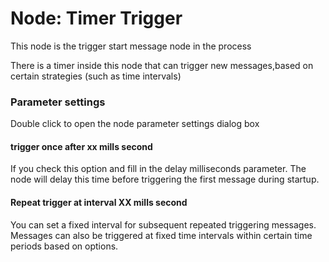 Node: Timer Trigger
==

This node is the trigger start message node in the process

There is a timer inside this node that can trigger new messages,based on certain strategies (such as time intervals)

### Parameter settings

Double click to open the node parameter settings dialog box

#### trigger once after xx mills second

If you check this option and fill in the delay milliseconds parameter. The node will delay this time before triggering
the first message during startup.

#### Repeat trigger at interval XX mills second

You can set a fixed interval for subsequent repeated triggering messages. Messages can also be triggered at fixed time
intervals within certain time periods based on options.

